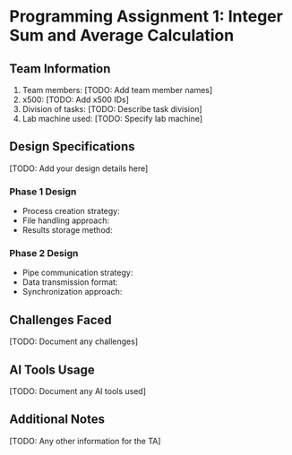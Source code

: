 # Programming Assignment 1: Integer Sum and Average Calculation

## Team Information
1. Team members: [TODO: Add team member names]
2. x500: [TODO: Add x500 IDs]
3. Division of tasks: [TODO: Describe task division]
4. Lab machine used: [TODO: Specify lab machine]

## Design Specifications
[TODO: Add your design details here]

### Phase 1 Design
- Process creation strategy:
- File handling approach:
- Results storage method:

### Phase 2 Design
- Pipe communication strategy:
- Data transmission format:
- Synchronization approach:

## Challenges Faced
[TODO: Document any challenges]

## AI Tools Usage
[TODO: Document any AI tools used]

## Additional Notes
[TODO: Any other information for the TA]
